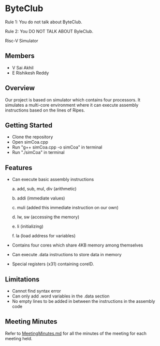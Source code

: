 # ByteClub
Rule 1: You do not talk about ByteClub.

Rule 2: You DO NOT TALK ABOUT ByleClub.

Risc-V Simulator

## Members
- V Sai Akhil
- E Rishikesh Reddy
  
## Overview
Our project is based on simulator which contains four processors. It simulates a multi-core environment where it can execute assembly instructions based on the lines of Ripes.

## Getting Started
- Clone the repository
- Open simCoa.cpp
- Run "g++ simCoa.cpp -o simCoa" in terminal
- Run "./simCoa" in terminal

## Features
- Can execute basic assembly instructions
  
	a. add, sub, mul, div (arithmetic)

	b. addi (immediate values)

	c. muli (added this immediate instruction on our own)

	d. lw, sw (accessing the memory)

	e. li (initializing)

	f. la (load address for variables)
- Contains four cores which share 4KB memory among themselves
- Can execute .data instructions to store data in memory
- Special registers (x31) containing coreID.

## Limitations
- Cannot find syntax error
- Can only add .word variables in the .data section
- No empty lines to be added in between the instructions in the assembly code

## Meeting Minutes
Refer to [MeetingMinutes.md](MeetingMinutes.md) for all the minutes of the meeting for each meeting held.
